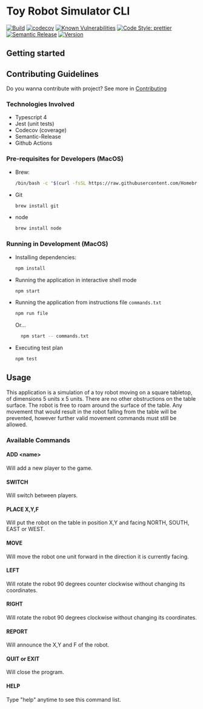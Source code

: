 # Toy Robot Simulator CLI

[![Build](https://github.com/igorjs/toy-robot-simulator-cli/workflows/CI/badge.svg)](https://github.com/igorjs/toy-robot-simulator-cli/actions?query=workflow%CI+branch%3Amaster)
[![codecov](https://codecov.io/gh/igorjs/toy-robot-simulator-cli/branch/master/graph/badge.svg?token=K9TILWLVH4)](https://codecov.io/gh/igorjs/toy-robot-simulator-cli)
[![Known Vulnerabilities](https://snyk.io/test/github/igorjs/toy-robot-simulator-cli/badge.svg?targetFile=package.json)](https://snyk.io/test/github/igorjs/toy-robot-simulator-cli?targetFile=package.json)
[![Code Style: prettier](https://img.shields.io/badge/code_style-prettier-ff69b4.svg?style=flat-square)](https://github.com/prettier/prettier)
[![Semantic Release](https://img.shields.io/badge/%20%20%F0%9F%93%A6%F0%9F%9A%80-semantic--release-e10079.svg)](https://github.com/semantic-release/semantic-release)
[![Version](https://img.shields.io/badge/dynamic/json.svg?url=https%3A%2F%2Fraw.githubusercontent.com%2Figorjs%2Ftoy-robot-simulator-cli%2Fmaster%2Fpackage.json&label=Version&query=$.version&colorB=blue)](https://github.com/igorjs/toy-robot-simulator-cli)

## Getting started

## Contributing Guidelines

Do you wanna contribute with project? See more in [Contributing](https://github.com/igorjs/toy-robot-simulator-cli/blob/master/CONTRIBUTING.md)

### Technologies Involved

- Typescript 4
- Jest (unit tests)
- Codecov (coverage)
- Semantic-Release
- Github Actions

### Pre-requisites for Developers (MacOS)

- Brew:

  ```bash
  /bin/bash -c "$(curl -fsSL https://raw.githubusercontent.com/Homebrew/install/master/install.sh)"
  ```

- Git

  ```bash
  brew install git
  ```

- node

  ```bash
  brew install node
  ```

### Running in Development (MacOS)

- Installing dependencies:

  ```bash
  npm install
  ```

- Running the application in interactive shell mode

  ```bash
  npm start
  ```

- Running the application from instructions file `commands.txt`

  ```bash
  npm run file
  ```

  Or...

  ```bash
    npm start -- commands.txt
  ```

- Executing test plan

  ```bash
  npm test
  ```

## Usage

This application is a simulation of a toy robot moving on a square tabletop, of dimensions 5 units x 5 units.
There are no other obstructions on the table surface.
The robot is free to roam around the surface of the table.
Any movement that would result in the robot falling from the table will be prevented, however further valid movement commands must still be allowed.

### Available Commands

#### ADD \<name\>

Will add a new player to the game.

#### SWITCH

Will switch between players.

#### PLACE X,Y,F

Will put the robot on the table in position X,Y and facing NORTH, SOUTH, EAST or WEST.

#### MOVE

Will move the robot one unit forward in the direction it is currently facing.

#### LEFT

Will rotate the robot 90 degrees counter clockwise without changing its coordinates.

#### RIGHT

Will rotate the robot 90 degrees clockwise without changing its coordinates.

#### REPORT

Will announce the X,Y and F of the robot.

#### QUIT or EXIT

Will close the program.

#### HELP

Type "help" anytime to see this command list.
